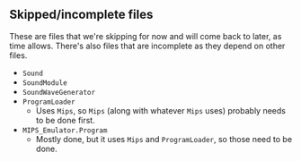 ## Skipped/incomplete files

These are files that we're skipping for now and will come back to later, as time allows.
There's also files that are incomplete as they depend on other files.

* `Sound`
* `SoundModule`
* `SoundWaveGenerator`
* `ProgramLoader`
  * Uses `Mips`, so `Mips` (along with whatever `Mips` uses) probably needs to be done first.
* `MIPS_Emulator.Program`
  * Mostly done, but it uses `Mips` and `ProgramLoader`, so those need to be done.
